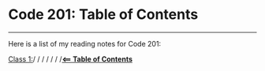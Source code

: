 # Code 201: Table of Contents  

-----

Here is a list of my reading notes for Code 201:

[Class 1:](201-read01.md)/
/
/
/
/
/
/[**<== Table of Contents**](../README.md)
